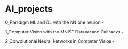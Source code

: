 # AI_projects

0_Paradigm ML and DL with the NN one neuron -

1_Computer Vision with the MNIST Dataset and Callbacks - 

2_Convolutional Neural Networks in Computer Vision -
